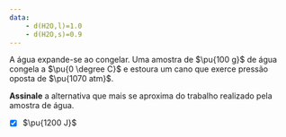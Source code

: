 ```yaml
---
data:
    - d(H2O,l)=1.0
    - d(H2O,s)=0.9
---
```


A água expande-se ao congelar. Uma amostra de $\pu{100 g}$ de água congela a $\pu{0 \degree C}$ e estoura um cano que exerce pressão oposta de $\pu{1070 atm}$.

**Assinale** a alternativa que mais se aproxima do trabalho realizado pela amostra de água.

- [x] $\pu{1200 J}$

